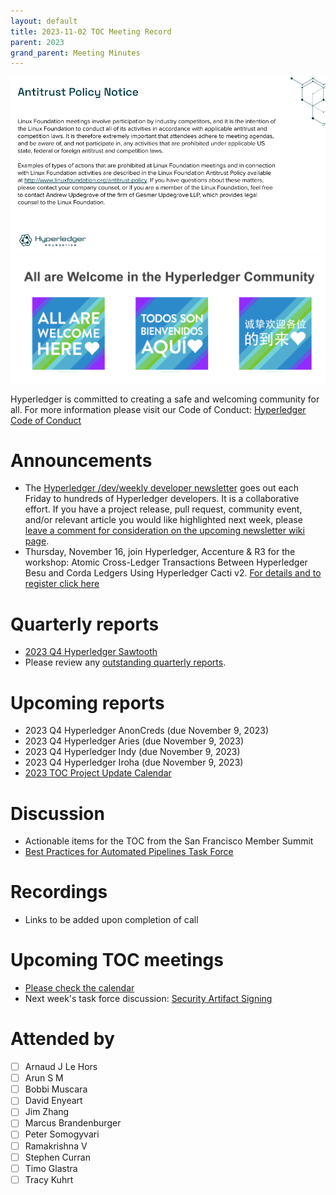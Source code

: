 ```yaml
---
layout: default
title: 2023-11-02 TOC Meeting Record
parent: 2023
grand_parent: Meeting Minutes
---
```

![Antitrust Policy Notice](../images/antitrust-policy-notice.png "Antitrust Policy Notice")
![All are Welcome in the Hyperledger Community](../images/all-are-welcome.png "All are Welcome in the Hyperledger Community")

Hyperledger is committed to creating a safe and welcoming community for all. For more information please visit our Code of Conduct: [Hyperledger Code of Conduct](https://toc.hyperledger.org/governing-documents/code-of-conduct.html)

# Announcements
* The [Hyperledger /dev/weekly developer newsletter](https://wiki.hyperledger.org/pages/viewpage.action?pageId=39618905) goes out each Friday to hundreds of Hyperledger developers. It is a collaborative effort. If you have a project release, pull request, community event, and/or relevant article you would like highlighted next week, please [leave a comment for consideration on the upcoming newsletter wiki page](https://wiki.hyperledger.org/display/DR/2023).
* Thursday, November 16, join Hyperledger, Accenture & R3 for the workshop: Atomic Cross-Ledger Transactions Between Hyperledger Besu and Corda Ledgers Using Hyperledger Cacti v2. [For details and to register click here](https://zoom.us/meeting/register/tJUuce6tpzsqEt2DvUErQ0LnW1qsC0PCT9Dz#/registration) 


# Quarterly reports
* [2023 Q4 Hyperledger Sawtooth](https://github.com/hyperledger/toc/pull/177)
* Please review any [outstanding quarterly reports](https://github.com/hyperledger/toc/pulls?q=is%3Apr+is%3Aopen+label%3Aquarterly-report+user-review-requested%3A%40me).

# Upcoming reports
* 2023 Q4 Hyperledger AnonCreds (due November 9, 2023)
* 2023 Q4 Hyperledger Aries (due November 9, 2023)
* 2023 Q4 Hyperledger Indy (due November 9, 2023)
* 2023 Q4 Hyperledger Iroha (due November 9, 2023)
* [2023 TOC Project Update Calendar](../../project-reports/2023/2023-updates.md)

# Discussion
* Actionable items for the TOC from the San Francisco Member Summit
* [Best Practices for Automated Pipelines Task Force](https://github.com/hyperledger/toc/issues/44)

# Recordings
* Links to be added upon completion of call

# Upcoming TOC meetings
* [Please check the calendar](https://lists.hyperledger.org/g/toc/calendar)
* Next week's task force discussion: [Security Artifact Signing](https://github.com/hyperledger/toc/issues/49)

# Attended by
* [ ] Arnaud J Le Hors
* [ ] Arun S M
* [ ] Bobbi Muscara
* [ ] David Enyeart
* [ ] Jim Zhang
* [ ] Marcus Brandenburger
* [ ] Peter Somogyvari
* [ ] Ramakrishna V
* [ ] Stephen Curran
* [ ] Timo Glastra
* [ ] Tracy Kuhrt
